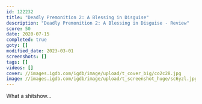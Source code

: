 ```yaml
---
id: 122232
title: "Deadly Premonition 2: A Blessing in Disguise"
description: "Deadly Premonition 2: A Blessing in Disguise - Review"
score: 50
date: 2020-07-15
completed: true
goty: []
modified_date: 2023-03-01
screenshots: []
tags: []
videos: []
cover: //images.igdb.com/igdb/image/upload/t_cover_big/co2c28.jpg
image: //images.igdb.com/igdb/image/upload/t_screenshot_huge/sc6yzl.jpg
---
```

What a shitshow...